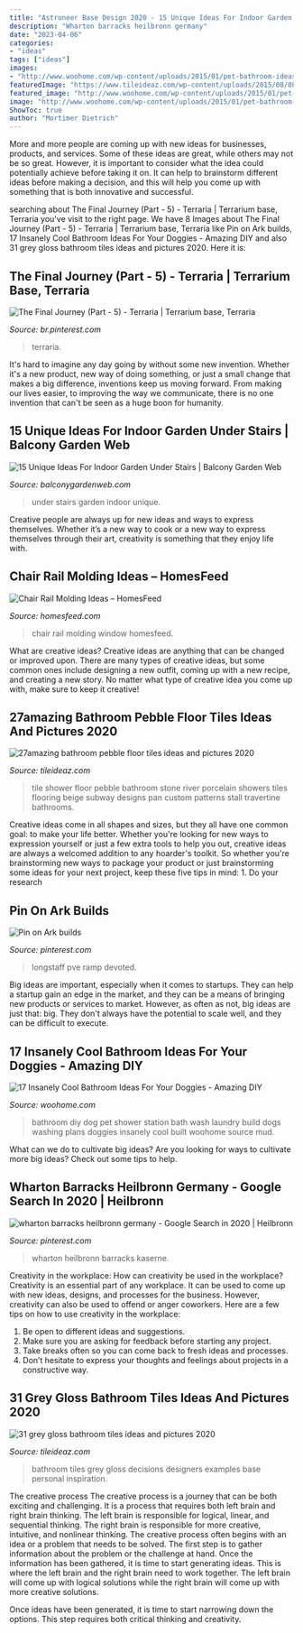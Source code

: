 ```yaml
---
title: "Astroneer Base Design 2020 - 15 Unique Ideas For Indoor Garden Under Stairs"
description: "Wharton barracks heilbronn germany"
date: "2023-04-06"
categories:
- "ideas"
tags: ["ideas"]
images:
- "http://www.woohome.com/wp-content/uploads/2015/01/pet-bathroom-ideas-woohome-13.jpg"
featuredImage: "https://www.tileideaz.com/wp-content/uploads/2015/08/0821.jpg"
featured_image: "http://www.woohome.com/wp-content/uploads/2015/01/pet-bathroom-ideas-woohome-13.jpg"
image: "http://www.woohome.com/wp-content/uploads/2015/01/pet-bathroom-ideas-woohome-13.jpg"
ShowToc: true
author: "Mortimer Dietrich"
---
```



More and more people are coming up with new ideas for businesses, products, and services. Some of these ideas are great, while others may not be so great. However, it is important to consider what the idea could potentially achieve before taking it on. It can help to brainstorm different ideas before making a decision, and this will help you come up with something that is both innovative and successful.

	

		
searching about The Final Journey (Part - 5) - Terraria | Terrarium base, Terraria you've visit to the right page. We have 8 Images about The Final Journey (Part - 5) - Terraria | Terrarium base, Terraria like Pin on Ark builds, 17 Insanely Cool Bathroom Ideas For Your Doggies - Amazing DIY and also 31 grey gloss bathroom tiles ideas and pictures 2020. Here it is:
		
    
## The Final Journey (Part - 5) - Terraria | Terrarium Base, Terraria

<img loading=lazy src="https://i.pinimg.com/736x/41/70/45/417045cbf14a438590be1ce2ba794deb.jpg" onerror="this.onerror=null;this.src='https://tse2.mm.bing.net/th?id=OIP.UjPwFWMEIY7Ob8U3pn8ncQHaE8&amp;pid=15.1';" alt="The Final Journey (Part - 5) - Terraria | Terrarium base, Terraria">

_Source: br.pinterest.com_

>terraria. 

	

It's hard to imagine any day going by without some new invention. Whether it's a new product, new way of doing something, or just a small change that makes a big difference, inventions keep us moving forward. From making our lives easier, to improving the way we communicate, there is no one invention that can't be seen as a huge boon for humanity.

    
## 15 Unique Ideas For Indoor Garden Under Stairs | Balcony Garden Web

<img loading=lazy src="https://balconygardenweb-lhnfx0beomqvnhspx.netdna-ssl.com/wp-content/uploads/2018/12/garden-under-stairs.jpg" onerror="this.onerror=null;this.src='https://tse2.mm.bing.net/th?id=OIP.sAx0scvZuu9WjP40sMj_nAHaHa&amp;pid=15.1';" alt="15 Unique Ideas For Indoor Garden Under Stairs | Balcony Garden Web">

_Source: balconygardenweb.com_

>under stairs garden indoor unique. 

	

Creative people are always up for new ideas and ways to express themselves. Whether it’s a new way to cook or a new way to express themselves through their art, creativity is something that they enjoy life with.

    
## Chair Rail Molding Ideas – HomesFeed

<img loading=lazy src="https://homesfeed.com/wp-content/uploads/2015/06/flat-chair-rail-molding-idea-a-single-glass-window-with-white-window-blinds.jpg" onerror="this.onerror=null;this.src='https://tse1.mm.bing.net/th?id=OIP.IPtq4rFLdPOgFNRjzPR-uAHaE9&amp;pid=15.1';" alt="Chair Rail Molding Ideas – HomesFeed">

_Source: homesfeed.com_

>chair rail molding window homesfeed. 

	

What are creative ideas?
Creative ideas are anything that can be changed or improved upon. There are many types of creative ideas, but some common ones include designing a new outfit, coming up with a new recipe, and creating a new story. No matter what type of creative idea you come up with, make sure to keep it creative!

    
## 27amazing Bathroom Pebble Floor Tiles Ideas And Pictures 2020

<img loading=lazy src="https://www.tileideaz.com/wp-content/uploads/2015/10/River-Pebble-Tile-Shower-Floor.jpg" onerror="this.onerror=null;this.src='https://tse4.mm.bing.net/th?id=OIP.Nx0_MJH2aML2elEgnxLoxAHaFj&amp;pid=15.1';" alt="27amazing bathroom pebble floor tiles ideas and pictures 2020">

_Source: tileideaz.com_

>tile shower floor pebble bathroom stone river porcelain showers tiles flooring beige subway designs pan custom patterns stall travertine bathrooms. 

	

Creative ideas come in all shapes and sizes, but they all have one common goal: to make your life better. Whether you're looking for new ways to expression yourself or just a few extra tools to help you out, creative ideas are always a welcomed addition to any hoarder's toolkit. So whether you're brainstorming new ways to package your product or just brainstorming some ideas for your next project, keep these five tips in mind: 1. Do your research

    
## Pin On Ark Builds

<img loading=lazy src="https://i.pinimg.com/736x/26/7d/68/267d68987536fa3bb2ca20325af9a127.jpg" onerror="this.onerror=null;this.src='https://tse1.mm.bing.net/th?id=OIP.rB868SJYXct4QpLotZE8kQHaEK&amp;pid=15.1';" alt="Pin on Ark builds">

_Source: pinterest.com_

>longstaff pve ramp devoted. 

	

Big ideas are important, especially when it comes to startups. They can help a startup gain an edge in the market, and they can be a means of bringing new products or services to market. However, as often as not, big ideas are just that: big. They don't always have the potential to scale well, and they can be difficult to execute.

    
## 17 Insanely Cool Bathroom Ideas For Your Doggies - Amazing DIY

<img loading=lazy src="http://www.woohome.com/wp-content/uploads/2015/01/pet-bathroom-ideas-woohome-13.jpg" onerror="this.onerror=null;this.src='https://tse3.mm.bing.net/th?id=OIP.eOH9lJkgUd1togKCoT1S7AHaLH&amp;pid=15.1';" alt="17 Insanely Cool Bathroom Ideas For Your Doggies - Amazing DIY">

_Source: woohome.com_

>bathroom diy dog pet shower station bath wash laundry build dogs washing plans doggies insanely cool built woohome source mud. 

	

What can we do to cultivate big ideas?
Are you looking for ways to cultivate more big ideas? Check out some tips to help.

    
## Wharton Barracks Heilbronn Germany - Google Search In 2020 | Heilbronn

<img loading=lazy src="https://i.pinimg.com/736x/f0/57/07/f057077d4a352e4d0b9e4ba2eb8d5834.jpg" onerror="this.onerror=null;this.src='https://tse2.mm.bing.net/th?id=OIP.-zPVBwK9YujLFOLLHeA3FQHaFL&amp;pid=15.1';" alt="wharton barracks heilbronn germany - Google Search in 2020 | Heilbronn">

_Source: pinterest.com_

>wharton heilbronn barracks kaserne. 

	

Creativity in the workplace: How can creativity be used in the workplace?
Creativity is an essential part of any workplace. It can be used to come up with new ideas, designs, and processes for the business. However, creativity can also be used to offend or anger coworkers. Here are a few tips on how to use creativity in the workplace: 
1. Be open to different ideas and suggestions.
2. Make sure you are asking for feedback before starting any project. 
3. Take breaks often so you can come back to fresh ideas and processes. 
4. Don’t hesitate to express your thoughts and feelings about projects in a constructive way.

    
## 31 Grey Gloss Bathroom Tiles Ideas And Pictures 2020

<img loading=lazy src="https://www.tileideaz.com/wp-content/uploads/2015/08/0821.jpg" onerror="this.onerror=null;this.src='https://tse1.mm.bing.net/th?id=OIP.kXFNBZEt6PMbs-mEse9fgwHaKe&amp;pid=15.1';" alt="31 grey gloss bathroom tiles ideas and pictures 2020">

_Source: tileideaz.com_

>bathroom tiles grey gloss decisions designers examples base personal inspiration. 

	

The creative process
The creative process is a journey that can be both exciting and challenging. It is a process that requires both left brain and right brain thinking. The left brain is responsible for logical, linear, and sequential thinking. The right brain is responsible for more creative, intuitive, and nonlinear thinking.
The creative process often begins with an idea or a problem that needs to be solved. The first step is to gather information about the problem or the challenge at hand. Once the information has been gathered, it is time to start generating ideas. This is where the left brain and the right brain need to work together. The left brain will come up with logical solutions while the right brain will come up with more creative solutions.

Once ideas have been generated, it is time to start narrowing down the options. This step requires both critical thinking and creativity.

